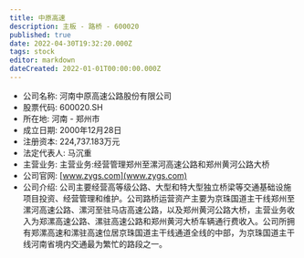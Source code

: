 ```yaml
---
title: 中原高速
description: 主板 - 路桥 - 600020
published: true
date: 2022-04-30T19:32:20.000Z
tags: stock
editor: markdown
dateCreated: 2022-01-01T00:00:00.000Z
---
```


- 公司名称: 河南中原高速公路股份有限公司
- 股票代码: 600020.SH
- 所在地: 河南 - 郑州市
- 成立日期: 2000年12月28日
- 注册资本: 224,737.183万元
- 法定代表人: 马沉重
- 主营业务: 主营业务:经营管理郑州至漯河高速公路和郑州黄河公路大桥
- 公司官网: [www.zygs.com](www.zygs.com)
- 公司介绍: 公司主要经营高等级公路、大型和特大型独立桥梁等交通基础设施项目投资、经营管理和维护。公司路桥运营资产主要为京珠国道主干线郑州至漯河高速公路、漯河至驻马店高速公路，以及郑州黄河公路大桥，主营业务收入为郑漯高速公路、漯驻高速公路和郑州黄河大桥车辆通行费收入。公司所拥有郑漯高速和漯驻高速位居京珠国道主干线通道全线的中部，为京珠国道主干线河南省境内交通最为繁忙的路段之一。


